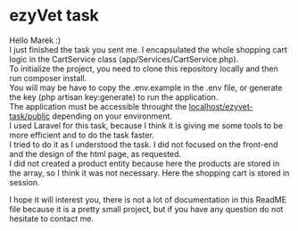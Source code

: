 # ezyVet task

Hello Marek :)<br/>
I just finished the task you sent me. I encapsulated the whole shopping cart logic in the CartService class (app/Services/CartService.php).<br/>
To initialize the project, you need to clone this repository locally and then run composer install.<br/>
You will may be have to copy the .env.example in the .env file, or generate the key (php artisan key:generate) to run the application.<br/>
The application must be accessible throught the <a href="http://localhost:80/ezyvet-task/public/">localhost/ezyvet-task/public</a> depending on your environment.<br/>
I used Laravel for this task, because I think it is giving me some tools to be more efficient and to do the task faster.<br/>
I tried to do it as I understood the task.
I did not focused on the front-end and the design of the html page, as requested.<br/>
I did not created a product entity because here the products are stored in the array, so I think it was not necessary.
Here the shopping cart is stored in session.<br/>

I hope it will interest you, there is not a lot of documentation in this ReadME file because it is a pretty small project, but if you have any question do not hesitate to contact me.